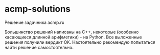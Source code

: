 # acmp-solutions
Решение задачника acmp.ru

Большинство решений написаны на C++, некоторые (особенно касающиеся длинной арифметики) - на Python. Все выложенные решения получили вердикт OK. Настоятельно рекомендую попытаться найти решение самостоятельно.
